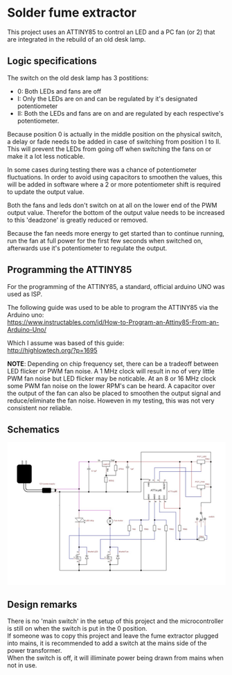 # Solder fume extractor

This project uses an ATTINY85 to control an LED and a PC fan (or 2) that are integrated in the rebuild of an old desk lamp.

## Logic specifications

The switch on the old desk lamp has 3 postitions:

- 0: Both LEDs and fans are off
- I: Only the LEDs are on and can be regulated by it's designated potentiometer
- II: Both the LEDs and fans are on and are regulated by each respective's potentiometer.

Because position 0 is actually in the middle position on the physical switch, a delay or fade needs to be added in case of switching from position I to II. This will prevent the LEDs from going off when switching the fans on or make it a lot less noticable.

In some cases during testing there was a chance of potentiometer fluctuations. In order to avoid using capacitors to smoothen the values, this will be added in software where a 2 or more potentiometer shift is required to update the output value.

Both the fans and leds don't switch on at all on the lower end of the PWM output value. Therefor the bottom of the output value needs to be increased to this 'deadzone' is greatly reduced or removed.

Because the fan needs more energy to get started than to continue running, run the fan at full power for the first few seconds when switched on, afterwards use it's potentiometer to regulate the output.

## Programming the ATTINY85

For the programming of the ATTINY85, a standard, official arduino UNO was used as ISP.

The following guide was used to be able to program the ATTINY85 via the Arduino uno:  
https://www.instructables.com/id/How-to-Program-an-Attiny85-From-an-Arduino-Uno/

Which I assume was based of this guide:  
http://highlowtech.org/?p=1695

**NOTE**: Depending on chip frequency set, there can be a tradeoff between LED flicker or PWM fan noise.
A 1 MHz clock will result in no of very little PWM fan noise but LED flicker may be noticable.
At an 8 or 16 MHz clock some PWM fan noise on the lower RPM's can be heard.
A capacitor over the output of the fan can also be placed to smoothen the output signal and reduce/eliminate the fan noise.
Howeven in my testing, this was not very consistent nor reliable.

## Schematics

![](./assets/wiring.jpg)


## Design remarks

There is no 'main switch' in the setup of this project and the microcontroller is still on when the switch is put in the 0 position.  
If someone was to copy this project and leave the fume extractor plugged into mains, it is recommended to add a switch at the mains side of the power transformer.  
When the switch is off, it will illiminate power being drawn from mains when not in use.
